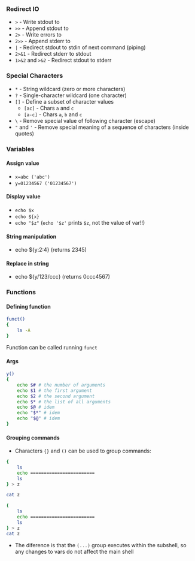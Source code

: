 ### Redirect IO

- `>` - Write stdout to
- `>>` - Append stdout to
- `2>` - Write errors to
- `2>>` - Append stderr to
- `|` - Redirect stdout to stdin of next command (piping)
- `2>&1` - Redirect stderr to stdout
- `1>&2` and `>&2` - Redirect stdout to stderr

### Special Characters

- `*` - String wildcard (zero or more characters)
- `?` - Single-character wildcard (one character)
- `[]` - Define a subset of character values
  - `[ac]` - Chars `a` and `c`
  - `[a-c]` - Chars `a`, `b` and `c`
- `\` - Remove special value of following character (escape)
- `"` and `'` - Remove special meaning of a sequence of characters (inside quotes)

### Variables

#### Assign value

- `x=abc ('abc')`
- `y=01234567 ('01234567')`

#### Display value

- `echo $x`
- `echo ${x}`
- `echo "$z"` (`echo '$z'` prints `$z`, not the value of var!!)

#### String manipulation

- echo ${y:2:4} (returns 2345)

#### Replace in string

- echo ${y/123/ccc} (returns 0ccc4567)

### Functions

#### Defining function

```bash
funct()
{
    ls -A
}
```

Function can be called running `funct`

#### Args

```bash
y()
{
    echo $# # the number of arguments
    echo $1 # the first argument
    echo $2 # the second argument
    echo $* # the list of all arguments
    echo $@ # idem
    echo "$*" # idem
    echo "$@" # idem
}
```

#### Grouping commands

- Characters `{}` and `()` can be used to group commands:

```bash
{
    ls
    echo ========================
    ls
} > z

cat z
```

```bash
(
    ls
    echo ========================
    ls
) > z
cat z
```

- The diference is that the `(...)` group executes within the subshell, so any changes to vars do not affect the main shell
